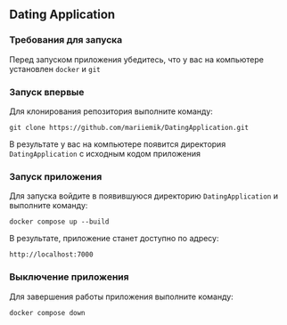 ## Dating Application

### Требования для запуска
Перед запуском приложения убедитесь, что у вас на компьютере установлен `docker` и `git` 

### Запуск впервые
Для клонирования репозитория выполните команду:
```
git clone https://github.com/mariiemik/DatingApplication.git
```
В результате у вас на компьютере появится директория `DatingApplication` с исходным кодом приложения

### Запуск приложения
Для запуска войдите в появившуюся директорию `DatingApplication` и выполните команду:
```
docker compose up --build
```
В результате, приложение станет доступно по адресу:
```
http://localhost:7000
```

### Выключение приложения
Для завершения работы приложения выполните команду:
```
docker compose down
```
